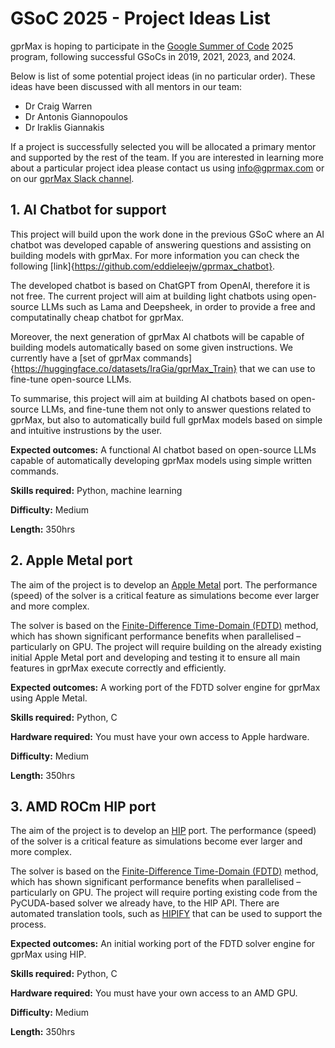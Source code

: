 # GSoC 2025 - Project Ideas List

gprMax is hoping to participate in the [Google Summer of Code](https://summerofcode.withgoogle.com) 2025 program, following successful GSoCs in 2019, 2021, 2023, and 2024. 

Below is list of some potential project ideas (in no particular order). These ideas have been discussed with all mentors in our team: 
- Dr Craig Warren
- Dr Antonis Giannopoulos
- Dr Iraklis Giannakis

If a project is successfully selected you will be allocated a primary mentor and supported by the rest of the team. If you are interested in learning more about a particular project idea please contact us using [info@gprmax.com](mailto:info@gprmax.com) or on our [gprMax Slack channel](https://gprmax-fdtd.slack.com). 


## 1. AI Chatbot for support

This project will build upon the work done in the previous GSoC where an AI chatbot was developed capable of answering questions and assisting on building models with gprMax. For more information you can check the following [link]{https://github.com/eddieleejw/gprmax_chatbot}.

The developed chatbot is based on ChatGPT from OpenAI, therefore it is not free. The current project will aim at building light chatbots using open-source LLMs such as Lama and Deepsheek, in order to provide a free and computatinally cheap chatbot for gprMax. 

Moreover, the next generation of gprMax AI chatbots will be capable of building models automatically based on some given instructions. We currently have a [set of gprMax commands]{https://huggingface.co/datasets/IraGia/gprMax_Train} that we can use to fine-tune open-source LLMs. 

To summarise, this project will aim at building AI chatbots based on open-source LLMs, and fine-tune them not only to answer questions related to gprMax, but also to automatically build full gprMax models based on simple and intuitive instrustions by the user.

**Expected outcomes:** A functional AI chatbot based on open-source LLMs capable of automatically developing gprMax models using simple written commands.

**Skills required:** Python, machine learning

**Difficulty:** Medium

**Length:** 350hrs


## 2. Apple Metal port

The aim of the project is to develop an [Apple Metal](https://developer.apple.com/metal/) port. The performance (speed) of the solver is a critical feature as simulations become ever larger and more complex.

The solver is based on the [Finite-Difference Time-Domain (FDTD)](https://en.wikipedia.org/wiki/Finite-difference_time-domain_method) method, which has shown significant performance benefits when parallelised – particularly on GPU. The project will require building on the already existing initial Apple Metal port and developing and testing it to ensure all main features in gprMax execute correctly and efficiently.

**Expected outcomes:** A working port of the FDTD solver engine for gprMax using Apple Metal.

**Skills required:** Python, C

**Hardware required:** You must have your own access to Apple hardware.

**Difficulty:** Medium

**Length:** 350hrs


## 3. AMD ROCm HIP port

The aim of the project is to develop an [HIP](https://github.com/ROCm/HIP) port. The performance (speed) of the solver is a critical feature as simulations become ever larger and more complex.

The solver is based on the [Finite-Difference Time-Domain (FDTD)](https://en.wikipedia.org/wiki/Finite-difference_time-domain_method) method, which has shown significant performance benefits when parallelised – particularly on GPU. The project will require porting existing code from the PyCUDA-based solver we already have, to the HIP API. There are automated translation tools, such as [HIPIFY](https://github.com/ROCm/HIPIFY) that can be used to support the process.

**Expected outcomes:** An initial working port of the FDTD solver engine for gprMax using HIP.

**Skills required:** Python, C

**Hardware required:** You must have your own access to an AMD GPU.

**Difficulty:** Medium

**Length:** 350hrs

